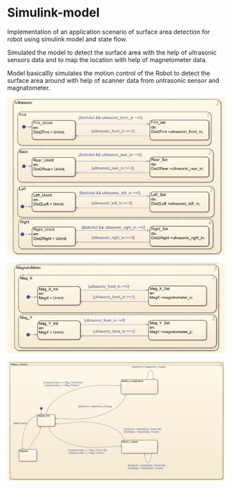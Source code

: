 # Simulink-model
Implementation of an application scenario of surface area detection for robot using simulink model and state flow. 

Simulated the model to detect the surface area with the help of ultrasonic sensors data and to map the location with help of magnetometer data.

Model basicallly simulates the motion control of the Robot to detect the surface area around with help of scanner data from untrasonic sensor and magnatometer.

![Ultrasonic](Ultrasonic.JPG)

![Magnatometer](Magnatometer.JPG)

![Motion](Motion.JPG)
